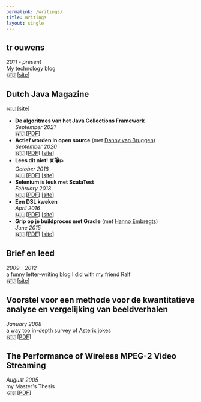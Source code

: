 ```yaml
---
permalink: /writings/
title: Writings
layout: single
---
```

## tr ouwens

_2011 - present_
<br>
My technology blog
<br>
🇬🇧 [[site](http://jqno.nl/blog)]

## Dutch Java Magazine

🇳🇱 [[site](https://nljug.org/category/java-magazine/)]

* **De algoritmes van het Java Collections Framework**
  <br>
  _September 2021_
  <br>
  🇳🇱 [[PDF](https://www.dropbox.com/s/xs5zlh1eiitcise/java-magazine-2021-3.pdf)]
* **Actief worden in open source** (met [Danny van Bruggen](https://twitter.com/matozoid))
  <br>
  _September 2020_
  <br>
  🇳🇱 [[PDF](https://www.dropbox.com/s/nq52nlblkalv3ef/java-magazine-2020-3.pdf)] [[site](https://nljug.org/java-magazine/java-magazine-3-2020-take-a-deep-dive-into-the-code/)]
* **Lees dit niet! ☠️💣💥**
  <br>
  _October 2018_
  <br>
  🇳🇱 [[PDF](https://www.dropbox.com/s/4ps9ufccavdp5kx/java-magazine-2018-4.pdf)] [[site](https://nljug.org/java-magazine/2018-editie-4/java-magazine-4-2018/)]
* **Selenium is leuk met ScalaTest**
  <br>
  _February 2018_
  <br>
  🇳🇱 [[PDF](https://www.dropbox.com/s/kj6errr6udf809x/java-magazine-2018-1.pdf)] [[site](https://nljug.org/java-magazine/selenium-is-leuk-met-scalatest/)]
* **Een DSL kweken**
  <br>
  _April 2016_
  <br>
  🇳🇱 [[PDF](https://www.dropbox.com/s/v4q4ws2zqgfnf2v/java-magazine-2016-2.pdf)] [[site](https://nljug.org/java-magazine/een-dsl-kweken/)]
* **Grip op je buildproces met Gradle** (met [Hanno Embregts](https://twitter.com/hannotify))
  <br>
  _June 2015_
  <br>
  🇳🇱 [[PDF](https://www.dropbox.com/s/sab43l2k6brd3xu/java-magazine-2015-3.pdf)] [[site](https://nljug.org/java-magazine/grip-op-je-buildproces-met-gradle/)]

## Brief en leed

_2009 - 2012_
<br>
a funny letter-writing blog I did with my friend Ralf
<br>
🇳🇱 [[site](http://jqno.nl/briefenleed)]

## Voorstel voor een methode voor de kwantitatieve analyse en vergelijking van beeldverhalen

_January 2008_
<br>
a way too in-depth survey of Asterix jokes
<br>
🇳🇱 [[PDF](https://www.dropbox.com/s/gdswss6fkm3hbv7/paper.pdf)]

## The Performance of Wireless MPEG-2 Video Streaming

_August 2005_
<br>
my Master's Thesis
<br>
🇬🇧 [[PDF](https://www.dropbox.com/s/idenxmsvblck2zd/thesis.pdf)]
